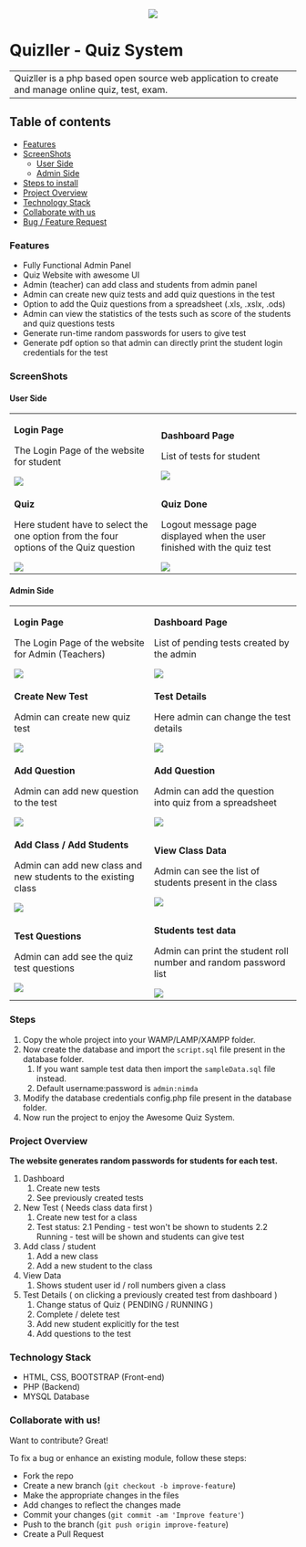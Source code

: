 <p align="center"><img src="https://github.com/iamrohitsuthar/Quizller/blob/master/images/icons/logo.png"/></p>


# Quizller - Quiz System
<table>
  <tr>
    <td>
       Quizller is a php based open source web application to create and manage online quiz, test, exam. 
    </td>
  </tr>
</table>

## Table of contents

* [Features](#features)
* [ScreenShots](#screenshots)
  - [User Side](#user-side)
  - [Admin Side](#admin-side)
* [Steps to install](#steps)
* [Project Overview](#project-overview)
* [Technology Stack](#technology-stack)
* [Collaborate with us](#collaborate-with-us)
* [Bug / Feature Request](#bug--feature-request)

### Features
- Fully Functional Admin Panel
- Quiz Website with awesome UI
- Admin (teacher) can add class and students from admin panel
- Admin can create new quiz tests and add quiz questions in the test
- Option to add the Quiz questions from a spreadsheet (.xls, .xslx, .ods)
- Admin can view the statistics of the tests such as score of the students and quiz questions tests
- Generate run-time random passwords for users to give test
- Generate pdf option so that admin can directly print the student login credentials for the test

### ScreenShots
#### User Side
<table>
  <tr>
    <td>
      <p><b>Login Page</b></p>
      <p>The Login Page of the website for student</p>
      <img src="https://github.com/iamrohitsuthar/Quizller/blob/master/readme_images/student_login.png"/>
    </td>
    <td>
      <p><b>Dashboard Page</b></p>
      <p>List of tests for student</p>
      <img src="https://github.com/iamrohitsuthar/Quizller/blob/master/readme_images/student_dashboard.png"/>
    </td>
  </tr>
  
  <tr>
    <td>
      <p><b>Quiz</b></p>
      <p>Here student have to select the one option from the four options of the Quiz question</p>
      <img src="https://github.com/iamrohitsuthar/Quizller/blob/master/readme_images/student_quiz_test.png"/>
    </td>
    <td>
      <p><b>Quiz Done</b></p>
      <p>Logout message page displayed when the user finished with the quiz test</p>
      <img src="https://github.com/iamrohitsuthar/Quizller/blob/master/readme_images/student_test_completed.png"/>
    </td>
  </tr>
</table>

#### Admin Side
<table>
  <tr>
    <td>
      <p><b>Login Page</b></p>
      <p>The Login Page of the website for Admin (Teachers) </p>
      <img src="https://github.com/iamrohitsuthar/Quizller/blob/master/readme_images/admin_login.png"/>
    </td>
    <td>
      <p><b>Dashboard Page</b></p>
      <p>List of pending tests created by the admin</p>
      <img src="https://github.com/iamrohitsuthar/Quizller/blob/master/readme_images/admin_dashboard.png"/>
    </td>
  </tr>
  
  <tr>
    <td>
      <p><b>Create New Test</b></p>
      <p>Admin can create new quiz test</p>
      <img src="https://github.com/iamrohitsuthar/Quizller/blob/master/readme_images/create_new_test.png"/>
    </td>
    <td>
      <p><b>Test Details</b></p>
      <p>Here admin can change the test details</p>
      <img src="https://github.com/iamrohitsuthar/Quizller/blob/master/readme_images/test_details.png"/>
    </td>
  </tr>
  <tr>
  <td>
    <p><b>Add Question</b></p>
    <p>Admin can add new question to the test</p>
    <img src="https://github.com/iamrohitsuthar/Quizller/blob/master/readme_images/add_question.png"/>
  </td>
  <td>
    <p><b>Add Question</b></p>
    <p>Admin can add the question into quiz from a spreadsheet</p>
    <img src="https://github.com/iamrohitsuthar/Quizller/blob/master/readme_images/import_questions.png"/>
  </td>
</tr>
<tr>
<td>
  <p><b>Add Class / Add Students</b></p>
  <p>Admin can add new class and new students to the existing class</p>
  <img src="https://github.com/iamrohitsuthar/Quizller/blob/master/readme_images/add_class.png"/>
</td>
<td>
  <p><b>View Class Data</b></p>
  <p>Admin can see the list of students present in the class</p>
  <img src="https://github.com/iamrohitsuthar/Quizller/blob/master/readme_images/class_data.png"/>
</td>
</tr>
<tr>
<td>
  <p><b>Test Questions</b></p>
  <p>Admin can add see the quiz test questions</p>
  <img src="https://github.com/iamrohitsuthar/Quizller/blob/master/readme_images/test_questions.png"/>
</td>
<td>
  <p><b>Students test data</b></p>
  <p>Admin can print the student roll number and random password list</p>
  <img src="https://github.com/iamrohitsuthar/Quizller/blob/master/readme_images/student_test_creds.png"/>
</td>
</tr>
</table>

### Steps
1. Copy the whole project into your WAMP/LAMP/XAMPP folder.
2. Now create the database and import the `script.sql` file present in the database folder.
    1. If you want sample test data then import the `sampleData.sql` file instead.
    2. Default username:password is `admin:nimda`
3. Modify the database credentials config.php file present in the database folder.
4. Now run the project to enjoy the Awesome Quiz System.

### Project Overview
**The website generates random passwords for students for each test.**
1. Dashboard
    1. Create new tests
    2. See previously created tests
2. New Test ( Needs class data first )
    1. Create new test for a class
    2. Test status:
      2.1 Pending - test won't be shown to students
      2.2 Running - test will be shown and students can give test
3. Add class / student
    1. Add a new class
    2. Add a new student to the class
4. View Data
    1. Shows student user id / roll numbers given a class
5. Test Details ( on clicking a previously created test from dashboard )
    1. Change status of Quiz ( PENDING / RUNNING )
    2. Complete / delete test
    3. Add new student explicitly for the test
    4. Add questions to the test

### Technology Stack
- HTML, CSS, BOOTSTRAP (Front-end)
- PHP (Backend)
- MYSQL Database
  
### Collaborate with us!
Want to contribute? Great!<br/>

To fix a bug or enhance an existing module, follow these steps:

- Fork the repo
- Create a new branch (`git checkout -b improve-feature`)
- Make the appropriate changes in the files
- Add changes to reflect the changes made
- Commit your changes (`git commit -am 'Improve feature'`)
- Push to the branch (`git push origin improve-feature`)
- Create a Pull Request 
  

